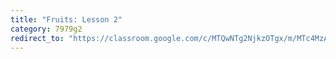```yaml
---
title: "Fruits: Lesson 2"
category: 7979g2
redirect_to: "https://classroom.google.com/c/MTQwNTg2NjkzOTgx/m/MTc4MzA4Nzg2NzM4/details"
---
```

